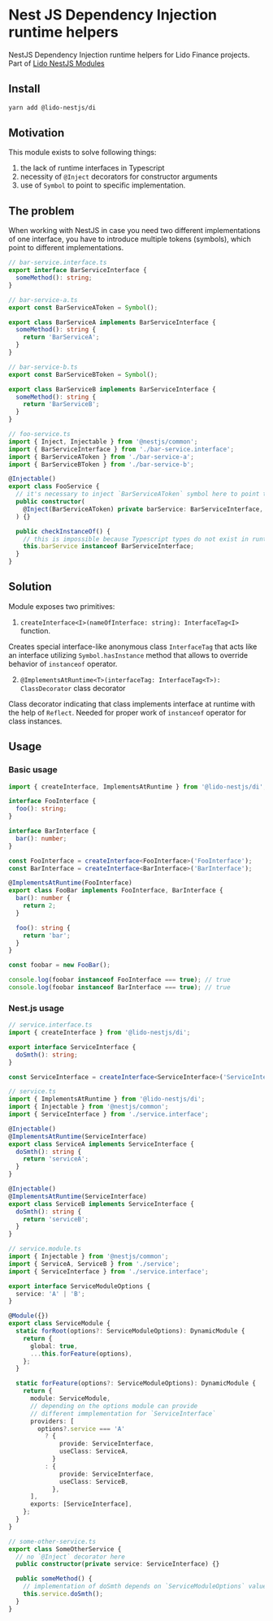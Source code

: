 # Nest JS Dependency Injection runtime helpers

NestJS Dependency Injection runtime helpers for Lido Finance projects.
Part of [Lido NestJS Modules](https://github.com/lidofinance/lido-nestjs-modules/#readme)

## Install

```bash
yarn add @lido-nestjs/di
```

## Motivation

This module exists to solve following things:

1. the lack of runtime interfaces in Typescript
2. necessity of `@Inject` decorators for constructor arguments
3. use of `Symbol` to point to specific implementation.

## The problem

When working with NestJS in case you need two different implementations of one interface,
you have to introduce multiple tokens (symbols), which point to different implementations.

```ts
// bar-service.interface.ts
export interface BarServiceInterface {
  someMethod(): string;
}
```

```ts
// bar-service-a.ts
export const BarServiceAToken = Symbol();

export class BarServiceA implements BarServiceInterface {
  someMethod(): string {
    return 'BarServiceA';
  }
}
```

```ts
// bar-service-b.ts
export const BarServiceBToken = Symbol();

export class BarServiceB implements BarServiceInterface {
  someMethod(): string {
    return 'BarServiceB';
  }
}
```

```ts
// foo-service.ts
import { Inject, Injectable } from '@nestjs/common';
import { BarServiceInterface } from './bar-service.interface';
import { BarServiceAToken } from './bar-service-a';
import { BarServiceBToken } from './bar-service-b';

@Injectable()
export class FooService {
  // it's necessary to inject `BarServiceAToken` symbol here to point to specific implementation
  public constructor(
    @Inject(BarServiceAToken) private barService: BarServiceInterface,
  ) {}

  public checkInstanceOf() {
    // this is impossible because Typescript types do not exist in runtime
    this.barService instanceof BarServiceInterface;
  }
}
```

## Solution

Module exposes two primitives:

1. `createInterface<I>(nameOfInterface: string): InterfaceTag<I>` function.

Creates special interface-like anonymous class `InterfaceTag` that acts like an interface
utilizing `Symbol.hasInstance` method that allows to override behavior of `instanceof` operator.

2. `@ImplementsAtRuntime<T>(interfaceTag: InterfaceTag<T>): ClassDecorator` class decorator

Class decorator indicating that class implements interface at runtime with the help of `Reflect`.
Needed for proper work of `instanceof` operator for class instances.

## Usage

### Basic usage

```ts
import { createInterface, ImplementsAtRuntime } from '@lido-nestjs/di';

interface FooInterface {
  foo(): string;
}

interface BarInterface {
  bar(): number;
}

const FooInterface = createInterface<FooInterface>('FooInterface');
const BarInterface = createInterface<BarInterface>('BarInterface');

@ImplementsAtRuntime(FooInterface)
export class FooBar implements FooInterface, BarInterface {
  bar(): number {
    return 2;
  }

  foo(): string {
    return 'bar';
  }
}

const foobar = new FooBar();

console.log(foobar instanceof FooInterface === true); // true
console.log(foobar instanceof BarInterface === true); // true
```

### Nest.js usage

```ts
// service.interface.ts
import { createInterface } from '@lido-nestjs/di';

export interface ServiceInterface {
  doSmth(): string;
}

const ServiceInterface = createInterface<ServiceInterface>('ServiceInterface');
```

```ts
// service.ts
import { ImplementsAtRuntime } from '@lido-nestjs/di';
import { Injectable } from '@nestjs/common';
import { ServiceInterface } from './service.interface';

@Injectable()
@ImplementsAtRuntime(ServiceInterface)
export class ServiceA implements ServiceInterface {
  doSmth(): string {
    return 'serviceA';
  }
}

@Injectable()
@ImplementsAtRuntime(ServiceInterface)
export class ServiceB implements ServiceInterface {
  doSmth(): string {
    return 'serviceB';
  }
}
```

```ts
// service.module.ts
import { Injectable } from '@nestjs/common';
import { ServiceA, ServiceB } from './service';
import { ServiceInterface } from './service.interface';

export interface ServiceModuleOptions {
  service: 'A' | 'B';
}

@Module({})
export class ServiceModule {
  static forRoot(options?: ServiceModuleOptions): DynamicModule {
    return {
      global: true,
      ...this.forFeature(options),
    };
  }

  static forFeature(options?: ServiceModuleOptions): DynamicModule {
    return {
      module: ServiceModule,
      // depending on the options module can provide
      // different immplementation for `ServiceInterface`
      providers: [
        options?.service === 'A'
          ? {
              provide: ServiceInterface,
              useClass: ServiceA,
            }
          : {
              provide: ServiceInterface,
              useClass: ServiceB,
            },
      ],
      exports: [ServiceInterface],
    };
  }
}
```

```ts
// some-other-service.ts
export class SomeOtherService {
  // no `@Inject` decorator here
  public constructor(private service: ServiceInterface) {}

  public someMethod() {
    // implementation of doSmth depends on `ServiceModuleOptions` value
    this.service.doSmth();
  }
}
```
